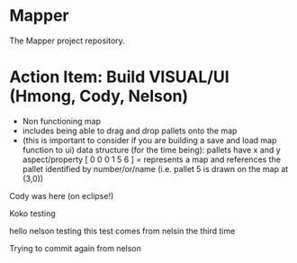 # Mapper
The Mapper project repository.

# Action Item: Build VISUAL/UI (Hmong, Cody, Nelson)
- Non functioning map
- includes being able to drag and drop pallets onto the map
- (this is important to consider if you are building a save and load map function to ui) data structure (for the time being): pallets have x and y aspect/property
[ 0 0 0 1 5 6 ] = represents a map
and references the pallet identified by number/or/name (i.e. pallet 5 is drawn on the map at (3,0))

Cody was here (on eclipse!)

Koko
testing

hello nelson testing
this test comes from nelsin the third time

Trying to commit again from nelson